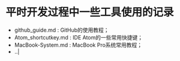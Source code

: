 # 平时开发过程中一些工具使用的记录

- github_guide.md : GitHub的使用教程；
- Atom_shortcutkey.md : IDE Atom的一些常用快捷键；
- MacBook-System.md : MacBook Pro系统常用教程；
- ..|
